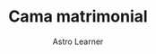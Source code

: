 ---
layout: ../../../layouts/ProductLayout.astro
title: 'Cama matrimonial'
description: 'Fabricación de cama matrimonial.'
pubDate: 2022-07-01
slug: '/products/camas/matrimonial-2'

author: 'Astro Learner'
image:
    url: '/images/webp/camas/matrimonial-2.webp'
    alt: 'The Astro logo on a dark background with a pink glow.'
    metaurl: '/images/jpeg/camas/matrimonial-2.jpeg'

tags: ["astro", "blogging", "learning in public"]
---